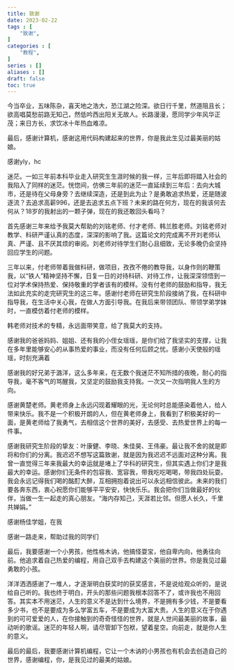 ```yaml
---
title: 致谢
date: 2023-02-22
tags : [
	"致谢",
]
categories : [
	"教程",
]
series : []
aliases : []
draft: false
toc: true
---
```


今当卒业，五味陈杂，喜天地之浩大，恐江湖之险深。欲日行千里，然道阻且长；欲高唱莫愁前路无知己，然低吟西出阳关无故人。长路漫漫，愿同学少年风华正茂；来日方长，求饮冰十年热血难凉。

最后，感谢计算机，感谢这用代码构建起来的世界，你是我此生见过最美丽的姑娘。

感谢yly，hc


迷茫。一如三年前本科毕业走入研究生生涯时候的我一样，三年后即将踏入社会的我陷入了同样的迷茫。恍惚间，仿佛三年前的迷茫一直延续到三年后：去向大城市，还是待在父母身旁？去继续深造，还是到此为止？是勇敢追求热爱，还是随波逐流？去追求高薪996，还是去追求五点下班？未来的路在何方，现在的我该何去何从？18岁的我射出的一颗子弹，现在的我还敢回头看吗？

首先感谢三年来给予我莫大帮助的刘铭老师、付才老师、韩兰胜老师。刘铭老师对教学、科研严谨认真的态度，深深的影响了我。这篇论文的完成离不开刘老师认真、严谨、且不厌其烦的审阅。刘老师对待学生们耐心且细致，无论多晚仍会坚持回应学生的问题。

三年以来，付老师带着我做科研，做项目，孜孜不倦的教导我，以身作则的鞭策我，以“铁人”精神坚持不懈，日复一日的对待科研、对待工作，让我深深领悟到一位对学术保持热爱、保持敬重的学者该有的模样。没有付老师的鼓励和指导，我无法如此充实的走完研究生的这三年。感谢付老师在研究生阶段接纳了我，在科研中指导我，在生活中关心我，在做人方面引导我。在我后来带领团队、带领学弟学妹时，一直模仿着付老师的模样。

韩老师对技术的专精，永远面带笑意，给了我莫大的支持。

感谢我的爸爸妈妈、姐姐、还有我的小侄女瑶瑶，是你们给了我坚实的支撑，让我在多年里能够安心的从事热爱的事业，而没有任何后顾之忧。感谢小天使般的瑶瑶，时刻充满着

感谢我的好兄弟于潞洋，这么多年来，在无数个我迷茫不知所措的夜晚，耐心的指导我，毫不客气的骂醒我，又坚定的鼓励我支持我。一次又一次指明我人生的方向。

感谢黄楚老师。黄老师身上永远闪现着耀眼的光，无论何时总能感染着他人，给人带来快乐。我不是一个积极开朗的人，但在黄老师身上，我看到了积极美好的一面，是黄老师给了我勇气，去相信这个世界的美好，去感受、去热爱世界上的每一件事。

感谢我研究生阶段的挚友：叶康健、李晓、朱佳昊、王伟豪。最让我不舍的就是即将和你们的分离。我迟迟不想写这篇致谢，就是因为我迟迟不远面对这种分离。我曾一直觉得三年来我最大的幸运就是堵上了华科的研究生，但其实遇上你们才是我最大的幸运。感谢你们无条件的包容我、宽容我，带我吃吃喝喝，带我四处玩耍。我会永远记得我们喝的酩酊大醉，互相拥抱着说出可以永远相信彼此。未来的我们要各奔东西，衷心祝愿你们能够平平安安，快快乐乐。我会把你们当做最好的伙伴，当做一生一起走的真心朋友。“海内存知己，天涯若比邻。但愿人长久，千里共婵娟。”

感谢杨佳学姐，在我

感谢一路走来，帮助过我的同学们



最后，我要感谢一个小男孩，他性格木讷，他搞怪耍宝，他自卑内向，他勇往向前。他追求着自己热爱的编程，用自己双手去构建这个美丽的世界。你是我见过最勇敢的小孩。

洋洋洒洒感谢了一堆人，才逐渐明白获奖时的获奖感言，不是说给观众听的，是说给自己听的。我也终于明白，开头的那些问题我根本回答不了，或许我也不用回答。其实本不用迷茫，人生的意义不是达到什么境界，不是拥有多少钱，不是要看多少书，也不是要成为多么学富五车，不是要成为大富大贵。人生的意义在于你遇到的可可爱爱的人，在你接触到的奇奇怪怪的世界，就是人世间最美丽的故事，最动听的歌谣。迷茫的年轻人啊，请尽管卸下包袱，望着星空。向前走，就是你人生的意义。



最后的最后，我要感谢计算机编程，它让一个木讷的小男孩也有机会去创造自己的世界，感谢编程，你，是我见过的最美的姑娘。




